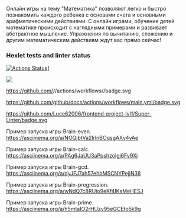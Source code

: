 Онлайн игры на тему "Математика" позволяют легко и быстро познакомить каждого ребенка с основами счета и основными арифметическими действиями. С онлайн играми, обучение детей математике происходит с наглядными примерами и развивает абстрактное мышление. Упражнения по вычитанию, сложению и другим математическим действиям ждут вас прямо сейчас!


### Hexlet tests and linter status

[![Actions Status](https://github.com/Luce62006/frontend-project-lvl1/workflows/hexlet-check/badge.svg)](https://github.com/Luce62006/frontend-project-lvl1/actions)]

<a href="https://codeclimate.com/github/Luce62006/frontend-project-lvl1/maintainability"><img src="https://api.codeclimate.com/v1/badges/fec0e1c21b59fa4a9e1c/maintainability" /></a>

https://github.com/<OWNER>/<REPOSITORY>/actions/workflows//badge.svg
  
  https://github.com/github/docs/actions/workflows/main.yml/badge.svg

https://github.com/Luce62006/frontend-project-lvl1/Super-Linter/badge.svg

Пример запуска игры Brain-even.  https://asciinema.org/a/NOQjbtVa2lrlnBOqsgAXv4yAe

Пример запуска игры Brain-calc.  https://asciinema.org/a/PAg6JaUU3aPpshzolgj6Fv9Xj

Пример запуска игры Brain-gcd.  https://asciinema.org/a/dyJFJ7ah57ehbMSCNYPejjN38

Пример запуска игры Brain-progression.  https://asciinema.org/a/wNdQ7c8RUio9eKf4IKsMeHESJ

Пример запуска игры Brain-prime.  https://asciinema.org/a/h5mtaIO2rHUzy95eGCEto5k9g
